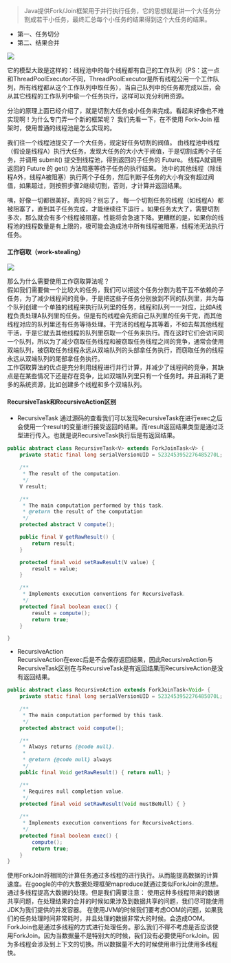 > Java提供Fork/Join框架用于并行执行任务，它的思想就是讲一个大任务分割成若干小任务，最终汇总每个小任务的结果得到这个大任务的结果。
* 第一、任务切分
* 第二、结果合并

<img src="https://upload-images.jianshu.io/upload_images/3047136-2044de505345b0a1.png?imageMogr2/auto-orient/strip|imageView2/2/w/1200"/>

它的模型大致是这样的：线程池中的每个线程都有自己的工作队列（PS：这一点和ThreadPoolExecutor不同，ThreadPoolExecutor是所有线程公用一个工作队列，所有线程都从这个工作队列中取任务），当自己队列中的任务都完成以后，会从其它线程的工作队列中偷一个任务执行，这样可以充分利用资源。

分治的原理上面已经介绍了，就是切割大任务成小任务来完成。看起来好像也不难实现啊！为什么专门弄一个新的框架呢？
我们先看一下，在不使用 Fork-Join 框架时，使用普通的线程池是怎么实现的。

我们往一个线程池提交了一个大任务，规定好任务切割的阀值。
由线程池中线程（假设是线程A）执行大任务，发现大任务的大小大于阀值，于是切割成两个子任务，并调用 submit() 提交到线程池，得到返回的子任务的 Future。
线程A就调用 返回的 Future 的 get() 方法阻塞等待子任务的执行结果。
池中的其他线程（除线程A外，线程A被阻塞）执行两个子任务，然后判断子任务的大小有没有超过阀值，如果超过，则按照步骤2继续切割，否则，才计算并返回结果。

咦，好像一切都很美好。真的吗？别忘了， 每一个切割任务的线程（如线程A）都被阻塞了，直到其子任务完成，才能继续往下运行 。如果任务太大了，需要切割多次，那么就会有多个线程被阻塞，性能将会急速下降。更糟糕的是，如果你的线程池的线程数量是有上限的，极可能会造成池中所有线程被阻塞，线程池无法执行任务。

#### 工作窃取（work-stealing）
<img src="https://images2018.cnblogs.com/blog/874963/201805/874963-20180523154643214-1612544334.png"/>  

那么为什么需要使用工作窃取算法呢？  
假如我们需要做一个比较大的任务，我们可以把这个任务分割为若干互不依赖的子任务，为了减少线程间的竞争，于是把这些子任务分别放到不同的队列里，并为每个队列创建一个单独的线程来执行队列里的任务，线程和队列一一对应，比如A线程负责处理A队列里的任务。但是有的线程会先把自己队列里的任务干完，而其他线程对应的队列里还有任务等待处理。干完活的线程与其等着，不如去帮其他线程干活，于是它就去其他线程的队列里窃取一个任务来执行。而在这时它们会访问同一个队列，所以为了减少窃取任务线程和被窃取任务线程之间的竞争，通常会使用双端队列，被窃取任务线程永远从双端队列的头部拿任务执行，而窃取任务的线程永远从双端队列的尾部拿任务执行。  
工作窃取算法的优点是充分利用线程进行并行计算，并减少了线程间的竞争，其缺点是在某些情况下还是存在竞争，比如双端队列里只有一个任务时。并且消耗了更多的系统资源，比如创建多个线程和多个双端队列。  

#### RecursiveTask和RecursiveAction区别

* RecursiveTask 
通过源码的查看我们可以发现RecursiveTask在进行exec之后会使用一个result的变量进行接受返回的结果。而result返回结果类型是通过泛型进行传入。也就是说RecursiveTask执行后是有返回结果。
~~~java
public abstract class RecursiveTask<V> extends ForkJoinTask<V> {
    private static final long serialVersionUID = 5232453952276485270L;

    /**
     * The result of the computation.
     */
    V result;

    /**
     * The main computation performed by this task.
     * @return the result of the computation
     */
    protected abstract V compute();

    public final V getRawResult() {
        return result;
    }

    protected final void setRawResult(V value) {
        result = value;
    }

    /**
     * Implements execution conventions for RecursiveTask.
     */
    protected final boolean exec() {
        result = compute();
        return true;
    }

}
~~~
* RecursiveAction  
RecursiveAction在exec后是不会保存返回结果，因此RecursiveAction与RecursiveTask区别在与RecursiveTask是有返回结果而RecursiveAction是没有返回结果。
~~~java
public abstract class RecursiveAction extends ForkJoinTask<Void> {
    private static final long serialVersionUID = 5232453952276485070L;

    /**
     * The main computation performed by this task.
     */
    protected abstract void compute();

    /**
     * Always returns {@code null}.
     *
     * @return {@code null} always
     */
    public final Void getRawResult() { return null; }

    /**
     * Requires null completion value.
     */
    protected final void setRawResult(Void mustBeNull) { }

    /**
     * Implements execution conventions for RecursiveActions.
     */
    protected final boolean exec() {
        compute();
        return true;
    }
}
~~~

使用ForkJoin将相同的计算任务通过多线程的进行执行。从而能提高数据的计算速度。在google的中的大数据处理框架mapreduce就通过类似ForkJoin的思想。通过多线程提高大数据的处理。但是我们需要注意：
使用这种多线程带来的数据共享问题，在处理结果的合并的时候如果涉及到数据共享的问题，我们尽可能使用JDK为我们提供的并发容器。
在使用JVM的时候我们要考虑OOM的问题，如果我们的任务处理时间非常耗时，并且处理的数据非常大的时候。会造成OOM。
ForkJoin也是通过多线程的方式进行处理任务。那么我们不得不考虑是否应该使用ForkJoin。因为当数据量不是特别大的时候，我们没有必要使用ForkJoin。因为多线程会涉及到上下文的切换。所以数据量不大的时候使用串行比使用多线程快。


